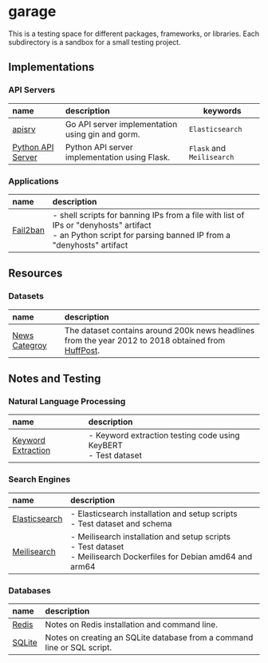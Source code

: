 # garage
This is a testing space for different packages, frameworks, or libraries.
Each subdirectory is a sandbox for a small testing project.


## Implementations

### API Servers
| name                | description                                      | keywords                  |
|:--------------------|:-------------------------------------------------|---------------------------|
| [apisrv]            | Go API server implementation using gin and gorm. | `Elasticsearch`           |
| [Python API Server] | Python API server implementation using Flask.    | `Flask` and `Meilisearch` |

### Applications
| name       | description                                                                                                                                                    |
|:-----------|:---------------------------------------------------------------------------------------------------------------------------------------------------------------|
| [Fail2ban] | - shell scripts for banning IPs from a file with list of IPs or "denyhosts" artifact <br >- an Python script for parsing banned IP from a "denyhosts" artifact |


## Resources

### Datasets
| name            | description                                                                                                                     |
|:----------------|:--------------------------------------------------------------------------------------------------------------------------------|
| [News Categroy] | The dataset contains around 200k news headlines from the year 2012 to 2018 obtained from [HuffPost](https://www.huffpost.com/). |


## Notes and Testing

### Natural Language Processing
| name                 | description                                                         |
|:---------------------|:--------------------------------------------------------------------|
| [Keyword Extraction] | - Keyword extraction testing code using KeyBERT<br > - Test dataset |

### Search Engines
| name            | description                                                                                                                |
|:----------------|:---------------------------------------------------------------------------------------------------------------------------|
| [Elasticsearch] | - Elasticsearch installation and setup scripts<br > - Test dataset and schema                                              |
| [Meilisearch]   | - Meilisearch installation and setup scripts<br > - Test dataset<br > - Meilisearch Dockerfiles for Debian amd64 and arm64 |

### Databases
| name     | description                                                             |
|:---------|:------------------------------------------------------------------------|
| [Redis]  | Notes on Redis installation and command line.                           |
| [SQLite] | Notes on creating an SQLite database from a command line or SQL script. |


[apisrv]: https://github.com/tainvecs/garage/tree/main/apisrv
[Python API Server]: https://github.com/tainvecs/garage/tree/main/python_api_server

[Fail2ban]: https://github.com/tainvecs/garage/tree/main/fail2ban

[News Categroy]: https://github.com/tainvecs/garage/tree/main/datasets/news\_categroy

[Keyword Extraction]: https://github.com/tainvecs/garage/tree/main/keyword_extraction

[Elasticsearch]: https://github.com/tainvecs/garage/tree/main/elasticsearch
[Meilisearch]: https://github.com/tainvecs/garage/tree/main/meilisearch

[Redis]: https://github.com/tainvecs/garage/tree/main/redis
[SQLite]: https://github.com/tainvecs/garage/tree/main/sqlite

